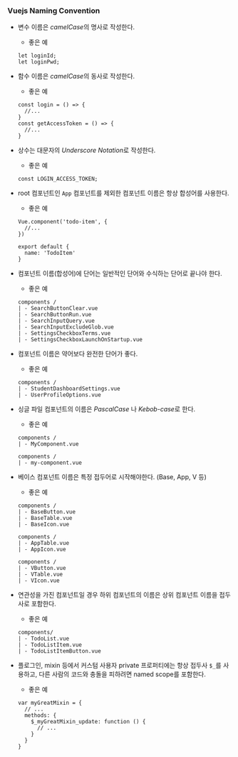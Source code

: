 ### Vuejs Naming Convention

- 변수 이름은 *camelCase*의 명사로 작성한다.

  - 좋은 예

  ```
  let loginId; 
  let loginPwd; 
  ```

- 함수 이름은 *camelCase*의 동사로 작성한다.

  - 좋은 예
  
  ```
  const login = () => {
    //...
  }
  const getAccessToken = () => {
    //...
  }
  ```
  
- 상수는 대문자의 *Underscore Notation*로 작성한다. 

  - 좋은 예

  ```
  const LOGIN_ACCESS_TOKEN;
  ```

- root 컴포넌트인 ``App`` 컴포넌트를 제외한 컴포넌트 이름은 항상 합성어를 사용한다.

  - 좋은 예

  ```
  Vue.component('todo-item', {
    //...
  })
  ```

  ```
  export default {
    name: 'TodoItem'
  }
  ```

- 컴포넌트 이름(합성어)에 단어는 일반적인 단어와 수식하는 단어로 끝나야 한다. 

  - 좋은 예

  ```
  components / 
  | - SearchButtonClear.vue 
  | - SearchButtonRun.vue 
  | - SearchInputQuery.vue 
  | - SearchInputExcludeGlob.vue 
  | - SettingsCheckboxTerms.vue 
  | - SettingsCheckboxLaunchOnStartup.vue
  ```

- 컴포넌트 이름은 약어보다 완전한 단어가 좋다. 

  - 좋은 예

  ```
  components / 
  | - StudentDashboardSettings.vue 
  | - UserProfileOptions.vue
  ```

- 싱글 파일 컴포넌트의 이름은 *PascalCase* 나 *Kebob-case*로 한다.

  - 좋은 예

  ```
  components / 
  | - MyComponent.vue
  ```

  ```
  components / 
  | - my-component.vue
  ```

- 베이스 컴포넌트 이름은 특정 접두어로 시작해야한다. (Base, App, V 등)

  - 좋은 예

  ```
  components / 
  | - BaseButton.vue 
  | - BaseTable.vue 
  | - BaseIcon.vue
  ```

  ```
  components / 
  | - AppTable.vue 
  | - AppIcon.vue
  ```

  ```
  components / 
  | - VButton.vue 
  | - VTable.vue 
  | - VIcon.vue
  ```

- 연관성을 가진 컴포넌트일 경우 하위 컴포넌트의 이름은 상위 컴포넌트 이름을 접두사로 포함한다. 

  - 좋은 예

  ```
  components/
  | - TodoList.vue 
  | - TodoListItem.vue 
  | - TodoListItemButton.vue
  ```

- 플로그인, mixin 등에서 커스텀 사용자 private 프로퍼티에는 항상 접두사 ``$_``를 사용하고, 다른 사람의 코드와 충돌을 피하려면 named scope를 포함한다. 

  - 좋은 예 

  ```
  var myGreatMixin = {
    // ...
    methods: {
      $_myGreatMixin_update: function () {
        // ...
      }
    }
  }
  ```
